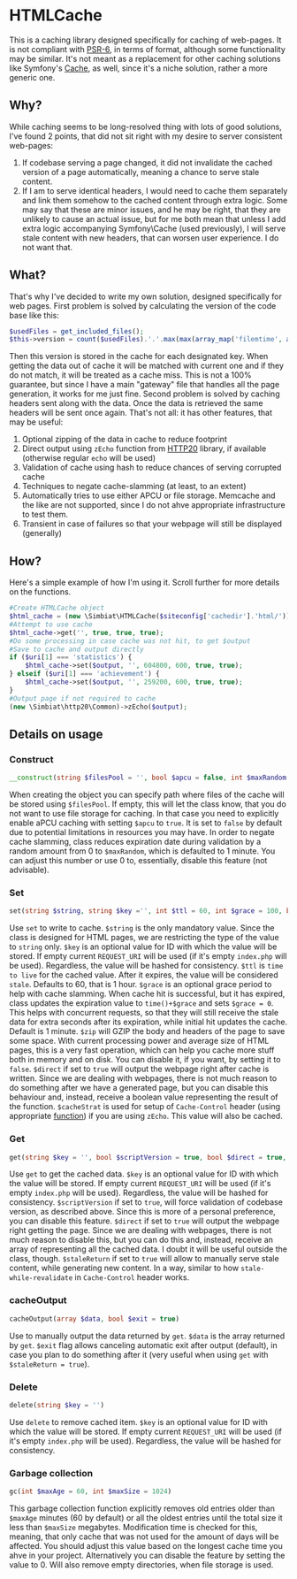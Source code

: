 # HTMLCache
This is a caching library designed specifically for caching of web-pages. It is not compliant with [PSR-6](https://github.com/php-fig/cache), in terms of format, although some functionality may be similar. It's not meant as a replacement for other caching solutions like Symfony's [Cache](https://github.com/symfony/cache), as well, since it's a niche solution, rather a more generic one.

## Why?
While caching seems to be long-resolved thing with lots of good solutions, I've found 2 points, that did not sit right with my desire to server consistent web-pages:
1. If codebase serving a page changed, it did not invalidate the cached version of a page automatically, meaning a chance to serve stale content.
2. If I am to serve identical headers, I would need to cache them separately and link them somehow to the cached content through extra logic.
Some may say that these are minor issues, and he may be right, that they are unlikely to cause an actual issue, but for me both mean that unless I add extra logic accompanying Symfony\Cache (used previously), I will serve stale content with new headers, that can worsen user experience. I do not want that.

## What?
That's why I've decided to write my own solution, designed specifically for web pages.
First problem is solved by calculating the version of the code base like this:
```php
$usedFiles = get_included_files();
$this->version = count($usedFiles).'.'.max(max(array_map('filemtime', array_filter($usedFiles, 'is_file'))),
```
Then this version is stored in the cache for each designated key. When getting the data out of cache it will be matched with current one and if they do not match, it will be treated as a cache miss. This is not a 100% guarantee, but since I have a main "gateway" file that handles all the page generation, it works for me just fine.
Second problem is solved by caching headers sent along with the data. Once the data is retrieved the same headers will be sent once again.
That's not all: it has other features, that may be useful:
1. Optional zipping of the data in cache to reduce footprint
2. Direct output using `zEcho` function from [HTTP20](https://github.com/Simbiat/HTTP20/blob/main/doc/Common.md#zecho) library, if available (otherwise regular `echo` will be used)
3. Validation of cache using hash to reduce chances of serving corrupted cache
4. Techniques to negate cache-slamming (at least, to an extent)
5. Automatically tries to use either APCU or file storage. Memcache and the like are not supported, since I do not ahve appropriate infrastructure to test them.
6. Transient in case of failures so that your webpage will still be displayed (generally)

## How?
Here's a simple example of how I'm using it. Scroll further for more details on the functions.
```php
#Create HTMLCache object
$html_cache = (new \Simbiat\HTMLCache($siteconfig['cachedir'].'html/'));
#Attempt to use cache
$html_cache->get('', true, true, true);
#Do some processing in case cache was not hit, to get $output
#Save to cache and output directly
if ($uri[1] === 'statistics') {
    $html_cache->set($output, '', 604800, 600, true, true);
} elseif ($uri[1] === 'achievement') {
    $html_cache->set($output, '', 259200, 600, true, true);
}
#Output page if not required to cache
(new \Simbiat\http20\Common)->zEcho($output);
```

## Details on usage
### Construct
```php
__construct(string $filesPool = '', bool $apcu = false, int $maxRandom = 1)
```
When creating the object you can specify path where files of the cache will be stored using `$filesPool`. If empty, this will let the class know, that you do not want to use file storage for caching. In that case you need to explicitly enable aPCU caching with setting `$apcu` to `true`. It is set to `false` by default due to potential limitations in resources you may have.
In order to negate cache slamming, class reduces expiration date during validation by a random amount from 0 to `$maxRandom`, which is defaulted to 1 minute. You can adjust this number or use 0 to, essentially, disable this feature (not advisable).

### Set
```php
set(string $string, string $key ='', int $ttl = 60, int $grace = 100, bool $zip = true, bool $direct = true, string $cacheStrat = '')
```
Use `set` to write to cache. `$string` is the only mandatory value. Since the class is designed for HTML pages, we are restricting the type of the value to `string` only.
`$key` is an optional value for ID with which the value will be stored. If empty current `REQUEST_URI` will be used (if it's empty `index.php` will be used). Regardless, the value will be hashed for consistency.
`$ttl` is `time to live` for the cached value. After it expires, the value will be considered `stale`. Defaults to 60, that is 1 hour.
`$grace` is an optional grace period to help with cache slamming. When cache hit is successful, but it has expired, class updates the expiration value to `time()+$grace` and sets `$grace = 0`. This helps with concurrent requests, so that they will still receive the stale data for extra seconds after its expiration, while initial hit updates the cache. Default is 1 minute.
`$zip` will GZIP the body and headers of the page to save some space. With current processing power and average size of HTML pages, this is a very fast operation, which can help you cache more stuff both in memory and on disk. You can disable it, if you want, by setting it to `false`.
`$direct` if set to `true` will output the webpage right after cache is written. Since we are dealing with webpages, there is not much reason to do something after we have a generated page, but you can disable this behaviour and, instead, receive a boolean value representing the result of the function.
`$cacheStrat` is used for setup of `Cache-Control` header (using appropriate [function](https://github.com/Simbiat/HTTP20/blob/main/doc/Headers.md#cachecontrol)) if you are using `zEcho`. This value will also be cached.

### Get
```php
get(string $key = '', bool $scriptVersion = true, bool $direct = true, bool $staleReturn = false)
```
Use `get` to get the cached data.
`$key` is an optional value for ID with which the value will be stored. If empty current `REQUEST_URI` will be used (if it's empty `index.php` will be used). Regardless, the value will be hashed for consistency.
`$scriptVersion` if set to `true`, will force validation of codebase version, as described above. Since this is more of a personal preference, you can disable this feature.
`$direct` if set to `true` will output the webpage right getting the page. Since we are dealing with webpages, there is not much reason to disable this, but you can do this and, instead, receive an array of representing all the cached data. I doubt it will be useful outside the class, though.
`$staleReturn` if set to `true` will allow to manually serve stale content, while generating new content. In a way, similar to how `stale-while-revalidate` in `Cache-Control` header works.

### cacheOutput
```php
cacheOutput(array $data, bool $exit = true)
```
Use to manually output the data returned by `get`.
`$data` is the array returned by `get`.
`$exit` flag allows canceling automatic exit after output (default), in case you plan to do something after it (very useful when using `get` with `$staleReturn = true`).

### Delete
```php
delete(string $key = '')
```
Use `delete` to remove cached item.
`$key` is an optional value for ID with which the value will be stored. If empty current `REQUEST_URI` will be used (if it's empty `index.php` will be used). Regardless, the value will be hashed for consistency.

### Garbage collection
```php
gc(int $maxAge = 60, int $maxSize = 1024)
```
This garbage collection function explicitly removes old entries older than `$maxAge` minutes (60 by default) or all the oldest entries until the total size it less than `$maxSize` megabytes.
Modification time is checked for this, meaning, that only cache that was not used for the amount of days will be affected. You should adjust this value based on the longest cache time you ahve in your project. Alternatively you can disable the feature by setting the value to 0.
Will also remove empty directories, when file storage is used.
